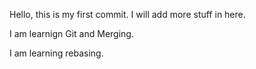 Hello, this is my first commit.
I will add more stuff in here.

I am learnign Git and Merging.

I am learning rebasing.
